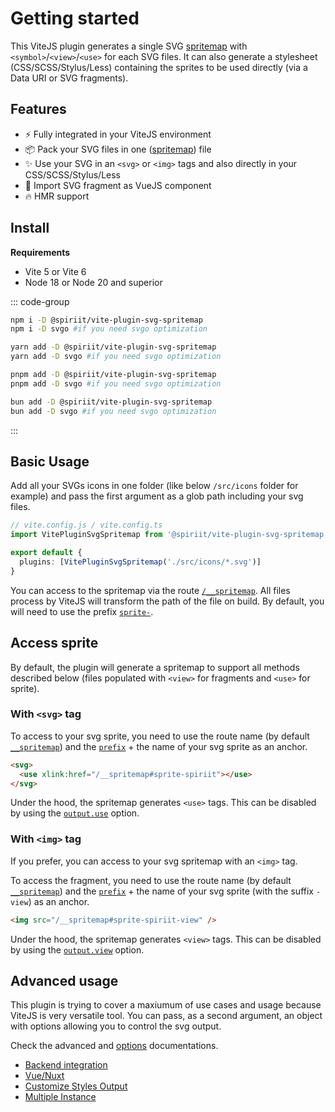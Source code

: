 # Getting started

This ViteJS plugin generates a single SVG [spritemap](https://css-tricks.com/svg-sprites-use-better-icon-fonts/) with `<symbol>`/`<view>`/`<use>` for each SVG files. It can also generate a stylesheet (CSS/SCSS/Stylus/Less) containing the sprites to be used directly (via a Data URI or SVG fragments).

## Features
- ⚡ Fully integrated in your ViteJS environment
- 📦 Pack your SVG files in one ([spritemap](https://css-tricks.com/svg-sprites-use-better-icon-fonts/)) file
- ✨ Use your SVG in an `<svg>` or `<img>` tags and also directly in your CSS/SCSS/Stylus/Less
- 🍕 Import SVG fragment as VueJS component
- 🔥 HMR support

## Install

**Requirements**

- Vite 5 or Vite 6
- Node 18 or Node 20 and superior

::: code-group

```bash [npm]
npm i -D @spiriit/vite-plugin-svg-spritemap
npm i -D svgo #if you need svgo optimization
```

```bash [Yarn]
yarn add -D @spiriit/vite-plugin-svg-spritemap
yarn add -D svgo #if you need svgo optimization
```

```bash [pnpm]
pnpm add -D @spiriit/vite-plugin-svg-spritemap
pnpm add -D svgo #if you need svgo optimization
```

```bash [Bun]
bun add -D @spiriit/vite-plugin-svg-spritemap
bun add -D svgo #if you need svgo optimization
```

:::

## Basic Usage

Add all your SVGs icons in one folder (like below `/src/icons` folder for example) and pass the first argument as a glob path including your svg files.

```ts
// vite.config.js / vite.config.ts
import VitePluginSvgSpritemap from '@spiriit/vite-plugin-svg-spritemap'

export default {
  plugins: [VitePluginSvgSpritemap('./src/icons/*.svg')]
}
```

You can access to the spritemap via the route [`/__spritemap`](/options/#route). All files process by ViteJS will transform the path of the file on build. By default, you will need to use the prefix [`sprite-`](/options/#prefix).

## Access sprite

By default, the plugin will generate a spritemap to support all methods described below (files populated with `<view>` for fragments and `<use>` for sprite).

### With `<svg>` tag

To access to your svg sprite, you need to use the route name (by default [`__spritemap`](/options/#route)) and the [`prefix`](/options/#prefix) + the name of your svg sprite as an anchor.

```html
<svg>
  <use xlink:href="/__spritemap#sprite-spiriit"></use>
</svg>
```

Under the hood, the spritemap generates `<use>` tags. This can be disabled by using the [`output.use`](/options/output#output-use) option.

### With `<img>` tag

If you prefer, you can access to your svg spritemap with an `<img>` tag.

To access the fragment, you need to use the route name (by default [`__spritemap`](/options/#route)) and the [`prefix`](/options/#prefix) + the name of your svg sprite (with the suffix `-view`) as an anchor.

```html
<img src="/__spritemap#sprite-spiriit-view" />
```

Under the hood, the spritemap generates `<view>` tags. This can be disabled by using the [`output.view`](/options/output.html#output-view) option.

## Advanced usage

This plugin is trying to cover a maxiumum of use cases and usage because ViteJS is very versatile tool.
You can pass, as a second argument, an object with options allowing you to control the svg output.

Check the advanced and [options](/options/) documentations.

- [Backend integration](/guide/backend-integration)
- [Vue/Nuxt](/guide/vue)
- [Customize Styles Output](/guide/customize-styles-output)
- [Multiple Instance](/guide/multiple-instance)
